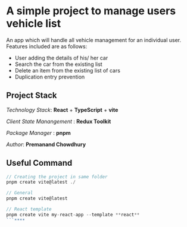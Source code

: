 # A simple project to manage users vehicle list
An app which will handle all vehicle management for an individual user.
Features included are as follows: 
- User adding the details of his/ her car
- Search the car from the existing list
- Delete an item from the existing list of cars
- Duplication entry prevention

## Project Stack
*Technology Stack*: **React** + **TypeScript** + **vite**

*Client State Manangement* : **Redux Toolkit**

*Package Manager* : **pnpm**

*Author*: **Premanand Chowdhury**

## Useful Command
```js
// Creating the project in same folder
pnpm create vite@latest ./

// General 
pnpm create vite@latest

// React template
pnpm create vite my-react-app --template **react**
```****